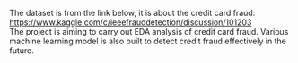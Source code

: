 The dataset is from the link below, it is about the credit card fraud:<br>
https://www.kaggle.com/c/ieeefrauddetection/discussion/101203 <br>
The project is aiming to carry out EDA analysis of credit card fraud. Various machine learning model is also built to detect credit fraud effectively in the future.
